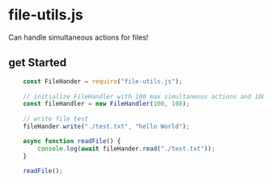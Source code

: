 # file-utils.js
 Can handle simultaneous actions for files!

## get Started
```javascript
    const FileHander = require("file-utils.js");
    
    // initialize FileHandler with 100 max simultaneous actions and 100 ms retry-rate    
    const fileHandler = new FileHandler(100, 100);
    
    // write file test
    fileHander.write("./test.txt", "hello World");

    async function readFile() {
        console.log(await fileHander.read("./test.txt"));    
    }

    readFile();
```